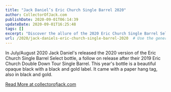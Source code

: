 ```yaml
---
title: "Jack Daniel’s Eric Church Single Barrel 2020"
author: CollectorOfJack.com
publishDate: 2020-09-01T06:14:39
updateDate: 2020-09-01T16:25:48
tags: []
excerpt: "Discover the allure of the 2020 Eric Church Single Barrel Select bottle by Jack Daniel's. A stunning addition to your collection. Find out more at collectorofjack.com."
url: /2020/jack-daniels-eric-church-single-barrel-2020  # Use the generated URL with year
---
```

<p>In July/August 2020 Jack Daniel's released the 2020 version of the Eric Church Single Barrel Select bottle, a follow on release after their 2019 Eric Church Double Down Tour Single Barrel. This year's bottle is a beautiful opaque black with a black and gold label. It came with a paper hang tag, also in black and gold.</p>  <a href="https://collectorofjack.com/EricChurchSingleBarrel2020">Read More at collectorofjack.com</a>


